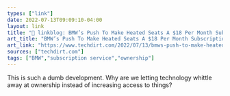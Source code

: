 ```yaml
---
types: ["link"]
date: 2022-07-13T09:09:10-04:00
layout: link
title: "🔗 linkblog: BMW’s Push To Make Heated Seats A $18 Per Month Subscription Portends A Dumb And Costly Future | Techdirt'"
art_title: "BMW’s Push To Make Heated Seats A $18 Per Month Subscription Portends A Dumb And Costly Future | Techdirt"
art_link: "https://www.techdirt.com/2022/07/13/bmws-push-to-make-heated-seats-a-18-per-month-subscription-portends-a-dumb-and-costly-future/"
sources: ["techdirt.com"]
tags: ["BMW","subscription service","ownership"]
---
```

This is such a dumb development. Why are we letting technology whittle away at ownership instead of increasing access to things?
 

